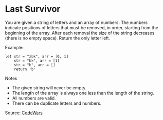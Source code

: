 # Last Survivor

You are given a string of letters and an array of numbers.
The numbers indicate positions of letters that must be removed, in order, starting from the beginning of the array.
After each removal the size of the string decreases (there is no empty space).
Return the only letter left.

Example:
```
let str = "zbk", arr = [0, 1]
    str = "bk", arr = [1]
    str = "b", arr = []
    return 'b'
```
Notes
- The given string will never be empty.
- The length of the array is always one less than the length of the string.
- All numbers are valid.
- There can be duplicate letters and numbers.

Source: [CodeWars](https://www.codewars.com/kata/609eee71109f860006c377d1)